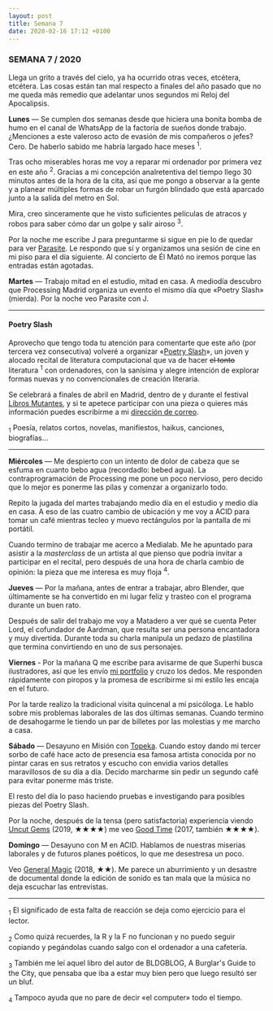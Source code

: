 ```yaml
---
layout: post
title: Semana 7
date: 2020-02-16 17:12 +0100
---
```


### SEMANA 7 / 2020

Llega un grito a través del cielo, ya ha ocurrido otras veces, etcétera, etcétera. Las
cosas están tan mal respecto a finales del año pasado que no me queda más
remedio que adelantar unos segundos mi Reloj del Apocalipsis.

<!-- more -->

**Lunes** — Se cumplen dos semanas desde que hiciera una bonita bomba de humo
en el canal de WhatsApp de la factoría de sueños donde trabajo. ¿Menciones a
este valeroso acto de evasión de mis compañeros o jefes? Cero. De haberlo
sabido me habría largado hace meses <sup>1</sup>.

Tras ocho miserables horas me voy a reparar mi ordenador por primera vez en este
año <sup>2</sup>. Gracias a mi concepción analretentiva del tiempo llego 30
minutos antes de la hora de la cita, así que me pongo a observar a la gente y a
planear múltiples formas de robar un furgón blindado que está aparcado junto a
la salida del metro en Sol.

Mira, creo sinceramente que he visto suficientes películas de atracos y robos
para saber cómo dar un golpe y salir airoso <sup>3</sup>. 

Por la noche me escribe J para preguntarme si sigue en pie lo de quedar para ver
[Parasite](https://letterboxd.com/javier/film/parasite-2019). Le respondo que sí y
organizamos una sesión de cine en mi piso para el día siguiente. Al concierto
de Él Mató no iremos porque las entradas están agotadas.

**Martes** — Trabajo mitad en el estudio, mitad en casa. A mediodía descubro
que Processing Madrid organiza un evento el mismo día que «Poetry Slash» (mierda).
Por la noche veo Parasite con J.


---

#### Poetry Slash 

Aprovecho que tengo toda tu atención para comentarte que este año (por tercera vez consecutiva) volveré a organizar «<a href="https://poetryslash.com">Poetry Slash</a>», un joven y alocado recital de literatura computacional que va de hacer <s>el tonto</s> literatura <sup>1</sup> con ordenadores, con la sanísima y alegre intención de explorar formas nuevas y no convencionales de creación literaria.</p>

Se celebrará a finales de abril en Madrid, dentro de y durante el festival <a href="https://librosmutantes.com">Libros Mutantes</a>, y si te apetece participar con una pieza o quieres más información puedes escribirme a mi <a href="mailto:email@javier.computer">dirección de correo</a>.

<sub>1</sub> Poesía, relatos cortos, novelas, manifiestos, haikus, canciones, biografías…

---

**Miércoles** — Me despierto con un intento de dolor de cabeza que se esfuma en
cuanto bebo agua (recordadlo: bebed agua). La contraprogramación de Processing
me pone un poco nervioso, pero decido que lo mejor es ponerme las pilas y
comenzar a organizarlo todo. 

Repito la jugada del martes trabajando medio día en el estudio y medio día en
casa. A eso de las cuatro cambio de ubicación y me voy a ACID para tomar un
café mientras tecleo y muevo rectángulos por la pantalla de mi portátil.

Cuando termino de trabajar me acerco a Medialab. Me he apuntado para asistir a
la *masterclass* de un artista al que pienso que podría invitar a participar en
el recital, pero después de una hora de charla cambio de opinión: la pieza
que me interesa es muy floja <sup>4</sup>.

**Jueves** — Por la mañana, antes de entrar a trabajar, abro Blender, que
últimamente se ha convertido en mi lugar feliz y trasteo con el programa
durante un buen rato.

Después de salir del trabajo me voy a Matadero a ver qué se cuenta Peter Lord,
el cofundador de Aardman, que resulta ser una persona encantadora y muy
divertida. Durante toda su charla manipula un pedazo de plastilina que termina
convirtiendo en uno de sus personajes.

**Viernes** - Por la mañana Q me escribe para avisarme de que Superhi busca
ilustradores, así que les envío [mi portfolio](https://javierarce.com) y cruzo
los dedos. Me responden rápidamente con piropos y la promesa de escribirme si
mi estilo les encaja en el futuro. 

Por la tarde realizo la tradicional visita quincenal a mi psicóloga. Le hablo sobre mis
problemas laborales de las dos últimas semanas. Cuando termino de desahogarme
le tiendo un par de billetes por las molestias y me marcho a casa.

**Sábado** — Desayuno en Misión con
[Topeka](https://www.goodreads.com/book/show/43565369-the-topeka-school).
Cuando estoy dando mi tercer sorbo de café hace acto de presencia esa famosa
artista conocida por no pintar caras en sus retratos y escucho con envidia
varios detalles maravillosos de su día a día. Decido marcharme sin pedir un
segundo café para evitar ponerme más triste.

El resto del día lo paso haciendo pruebas e investigando para posibles piezas
del Poetry Slash.

Por la noche, después de la tensa (pero satisfactoria) experiencia viendo [Uncut Gems](https://letterboxd.com/javier/film/uncut-gems) (2019, ★★★★) me veo [Good Time](https://letterboxd.com/javier/film/good-time) (2017, también ★★★★).

**Domingo** — Desayuno con M en ACID. Hablamos de nuestras miserias laborales y de futuros planes poéticos, lo que me desestresa un poco.

Veo [General Magic](https://letterboxd.com/javier/film/general-magic/) (2018,
★★). Me parece un aburrimiento y un desastre de documental donde la edición de
sonido es tan mala que la música no deja escuchar las entrevistas.

---

<div class="Footnotes">
<p><sub>1</sub> El significado de esta falta de reacción se deja como ejercicio para el lector.</p> 
<p><sub>2</sub> Como quizá recuerdes, la R y la F no funcionan y no puedo seguir copiando y pegándolas cuando salgo con el ordenador a una cafetería.</p> 
<p><sub>3</sub> También me leí aquel libro del autor de BLDGBLOG, A Burglar's Guide to the City, que pensaba que iba a estar muy bien pero que luego resultó ser un bluf.</p> 
<p><sub>4</sub> Tampoco ayuda que no pare de decir «el computer» todo el tiempo.</p> 
</div>
